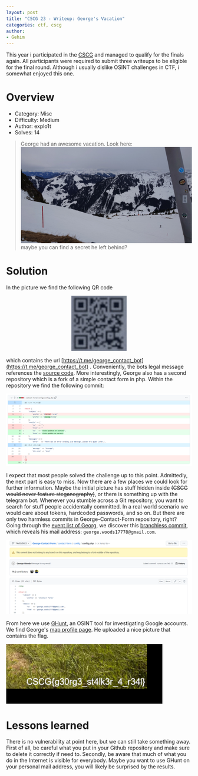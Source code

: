 ```yaml
---
layout: post
title: "CSCG 23 - Writeup: George's Vacation"
categories: ctf, cscg
author:
- Gehim
---
```

This year i participated in the [CSCG][CSCG] and managed to qualify for the finals again. All participants were required to submit three writeups to be eligible for the final round. Although i usually dislike OSINT challenges in CTF, i somewhat enjoyed this one.

# Overview
- Category: Misc
- Difficulty: Medium
- Author: explo1t
- Solves: 14

> George had an awesome vacation. Look here: 
> ![](/assets/images/cscg23-george/vacation.jpg)
> maybe you can find a secret he left behind?

# Solution
In the picture we find the following QR code

<p style="text-align: center;"><img src="/assets/images/cscg23-george/qr.png"  width="150" height="150"></p>

which contains the url [https://t.me/george_contact_bot](https://t.me/george_contact_bot) . Conveniently, the bots legal message references the [source code](https://github.com/georgewoods17778/Telegram-Contact-Bot). More interestingly, George also has a second repository which is a fork of a simple contact form in php. Within the repository we find the following commit:

![](/assets/images/cscg23-george/commit1.png)

I expect that most people solved the challenge up to this point. Admittedly, the next part is easy to miss. Now there are a few places we could look for further information. Maybe the initial picture has stuff hidden inside ~~(CSCG would never feature steganography)~~, or there is something up with the telegram bot. Whenever you stumble across a Git repository, you want to search for stuff people accidentally committed. In a real world scenario we would care about tokens, hardcoded passwords, and so on. But there are only two harmless commits in George-Contact-Form repository, right? Going through the [event list of Georg](https://api.github.com/users/georgewoods17778/events), we discover this [branchless commit](https://api.github.com/repos/georgewoods17778/George-Contact-Form/commits/74e02d56239bee19da119f4a353bfef734645a18), which reveals his mail address: `george.woods17778@gmail.com`.

![](/assets/images/cscg23-george/hiddencommit.png)

From here we use [GHunt](https://github.com/mxrch/GHunt), an OSINT tool for investigating Google accounts. We find George's [map profile page](https://www.google.com/maps/contrib/107686015845164860810/reviews). He uploaded a nice picture that contains the flag.

![](/assets/images/cscg23-george/flag.png)

# Lessons learned
There is no vulnerability at point here, but we can still take something away. First of all, be careful what you put in your Github repository and make sure to delete it correctly if need to. Secondly, be aware that much of what you do in the Internet is visible for everybody. Maybe you want to use GHunt on your personal mail address, you will likely be surprised by the results.

[CSCG]: https://cscg.de/
